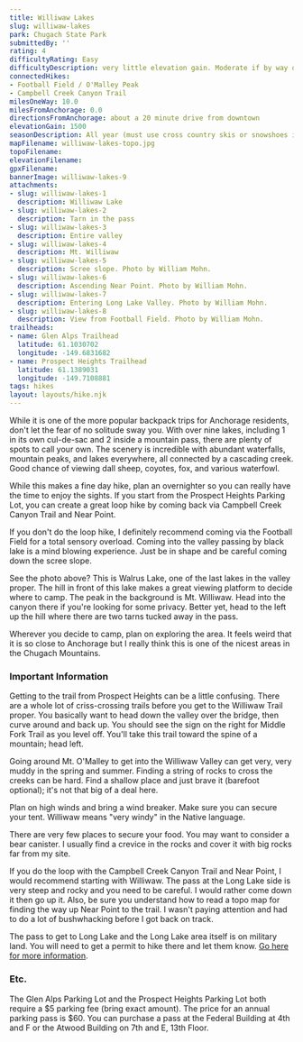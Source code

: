 ```yaml
---
title: Williwaw Lakes
slug: williwaw-lakes
park: Chugach State Park
submittedBy: ''
rating: 4
difficultyRating: Easy
difficultyDescription: very little elevation gain. Moderate if by way of Football Field - a steep mountain to go over and a somewhat scary scree slope to go down.
connectedHikes:
- Football Field / O'Malley Peak
- Campbell Creek Canyon Trail
milesOneWay: 10.0
milesFromAnchorage: 0.0
directionsFromAnchorage: about a 20 minute drive from downtown
elevationGain: 1500
seasonDescription: All year (must use cross country skis or snowshoes in winter - do not use Football Field route due to avalanche danger!).
mapFilename: williwaw-lakes-topo.jpg
topoFilename: 
elevationFilename: 
gpxFilename: 
bannerImage: williwaw-lakes-9
attachments:
- slug: williwaw-lakes-1
  description: Williwaw Lake
- slug: williwaw-lakes-2
  description: Tarn in the pass
- slug: williwaw-lakes-3
  description: Entire valley
- slug: williwaw-lakes-4
  description: Mt. Williwaw
- slug: williwaw-lakes-5
  description: Scree slope. Photo by William Mohn.
- slug: williwaw-lakes-6
  description: Ascending Near Point. Photo by William Mohn.
- slug: williwaw-lakes-7
  description: Entering Long Lake Valley. Photo by William Mohn.
- slug: williwaw-lakes-8
  description: View from Football Field. Photo by William Mohn.
trailheads:
- name: Glen Alps Trailhead
  latitude: 61.1030702
  longitude: -149.6831682
- name: Prospect Heights Trailhead
  latitude: 61.1389031
  longitude: -149.7108881
tags: hikes
layout: layouts/hike.njk
---
```

While it is one of the more popular backpack trips for Anchorage residents, don't let the fear of no solitude sway you. With over nine lakes, including 1 in its own cul-de-sac and 2 inside a mountain pass, there are plenty of spots to call your own. The scenery is incredible with abundant waterfalls, mountain peaks, and lakes everywhere, all connected by a cascading creek. Good chance of viewing dall sheep, coyotes, fox, and various waterfowl.

While this makes a fine day hike, plan an overnighter so you can really have the time to enjoy the sights. If you start from the Prospect Heights Parking Lot, you can create a great loop hike by coming back via Campbell Creek Canyon Trail and Near Point.

If you don't do the loop hike, I definitely recommend coming via the Football Field for a total sensory overload. Coming into the valley passing by black lake is a mind blowing experience. Just be in shape and be careful coming down the scree slope.

See the photo above? This is Walrus Lake, one of the last lakes in the valley proper. The hill in front of this lake makes a great viewing platform to decide where to camp. The peak in the background is Mt. Williwaw. Head into the canyon there if you're looking for some privacy. Better yet, head to the left up the hill where there are two tarns tucked away in the pass. 

Wherever you decide to camp, plan on exploring the area. It feels weird that it is so close to Anchorage but I really think this is one of the nicest areas in the Chugach Mountains. 

### Important Information

Getting to the trail from Prospect Heights can be a little confusing. There are a whole lot of criss-crossing trails before you get to the Williwaw Trail proper. You basically want to head down the valley over the bridge, then curve around and back up. You should see the sign on the right for Middle Fork Trail as you level off. You'll take this trail toward the spine of a mountain; head left.

Going around Mt. O'Malley to get into the Williwaw Valley can get very, very muddy in the spring and summer.
Finding a string of rocks to cross the creeks can be hard. Find a shallow place and just brave it (barefoot optional); it's not that big of a deal here.

Plan on high winds and bring a wind breaker. Make sure you can secure your tent. Williwaw means "very windy" in the Native language.

There are very few places to secure your food. You may want to consider a bear canister. I usually find a crevice in the rocks and cover it with big rocks far from my site.

If you do the loop with the Campbell Creek Canyon Trail and Near Point, I would recommend starting with Williwaw. The pass at the Long Lake side is very steep and rocky and you need to be careful. I would rather come down it then go up it. Also, be sure you understand how to read a topo map for finding the way up Near Point to the trail. I wasn't paying attention and had to do a lot of bushwhacking before I got back on track.

The pass to get to Long Lake and the Long Lake area itself is on military land. You will need to get a permit to hike there and let them know. [Go here for more information](http://alaskahikesearch.com/education/#military-land).

### Etc.

The Glen Alps Parking Lot and the Prospect Heights Parking Lot both require a $5 parking fee (bring exact amount). The price for an annual parking pass is $60. You can purchase a pass at the Federal Building at 4th and F or the Atwood Building on 7th and E, 13th Floor.
